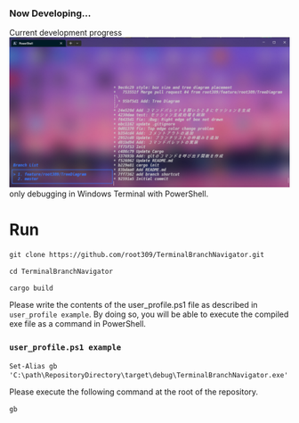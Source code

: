 ### Now Developing...
Current development progress
![Alt text](image.png)
only debugging in Windows Terminal with PowerShell.
# Run
```
git clone https://github.com/root309/TerminalBranchNavigator.git
```
```
cd TerminalBranchNavigator
```
```
cargo build
```

Please write the contents of the user_profile.ps1 file as described in `user_profile example`. By doing so, you will be able to execute the compiled exe file as a command in PowerShell.
### `user_profile.ps1 example`
```
Set-Alias gb 'C:\path\RepositoryDirectory\target\debug\TerminalBranchNavigator.exe'
```
Please execute the following command at the root of the repository.
```
gb
```